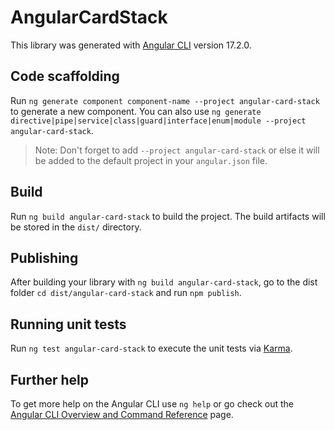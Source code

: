 # AngularCardStack

This library was generated with [Angular CLI](https://github.com/angular/angular-cli) version 17.2.0.

## Code scaffolding

Run `ng generate component component-name --project angular-card-stack` to generate a new component. You can also use `ng generate directive|pipe|service|class|guard|interface|enum|module --project angular-card-stack`.
> Note: Don't forget to add `--project angular-card-stack` or else it will be added to the default project in your `angular.json` file. 

## Build

Run `ng build angular-card-stack` to build the project. The build artifacts will be stored in the `dist/` directory.

## Publishing

After building your library with `ng build angular-card-stack`, go to the dist folder `cd dist/angular-card-stack` and run `npm publish`.

## Running unit tests

Run `ng test angular-card-stack` to execute the unit tests via [Karma](https://karma-runner.github.io).

## Further help

To get more help on the Angular CLI use `ng help` or go check out the [Angular CLI Overview and Command Reference](https://angular.io/cli) page.
